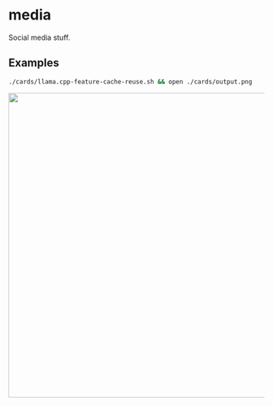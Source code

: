 # media

Social media stuff.

## Examples

```bash
./cards/llama.cpp-feature-cache-reuse.sh && open ./cards/output.png
```

<img src="https://github.com/user-attachments/assets/9787431f-eac2-4928-85ce-1dd74aacf6c5" width="600" />
